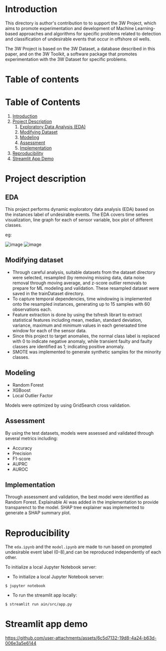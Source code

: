 # Introduction

This directory is author's contribution to to support the 3W Project, which aims to promote experimentation and development of Machine Learning-based approaches and algorithms for specific problems related to detection and classification of undesirable events that occur in offshore oil wells.

The 3W Project is based on the 3W Dataset, a database described in this paper, and on the 3W Toolkit, a software package that promotes experimentation with the 3W Dataset for specific problems. 

# Table of contents

# Table of Contents

1. [Introduction](#introduction)
2. [Project Description](#project-description)
   1. [Exploratory Data Analysis (EDA)](#eda)
   2. [Modifying Dataset](#modifying-dataset)
   3. [Modeling](#modeling)
   4. [Assessment](#assessment)
   5. [Implementation](#implementation)
3. [Reproducibility](#reproducibility)
4. [Streamlit App Demo](#streamlit-app-demo)


# Project description

## EDA

This project performs dynamic exploratory data analysis (EDA) based on the instances label of undesirable events. The EDA covers time series visualization, line graph for each of sensor variable, 
box plot of different classes. 

eg:

![image](https://github.com/user-attachments/assets/040ba106-f4ef-4955-8c4a-3db30426fafa)
![image](https://github.com/user-attachments/assets/4250c8bb-ac89-4cef-84e6-9bde4457c010)


## Modifying dataset
- Through careful analysis, suitable datasets from the dataset directory were selected, resampled (by removing missing data, data noise removal through moving average, and z-score outlier removals to prepare for ML modeling and validation. These resampled dataset were saved in the trainDataset directory.
- To capture temporal dependencies, time windowing is implemented onto the resampled instances, generating up to 15 samples with 60 observations each.
- Feature extraction is done by using the tsfresh librart to extract statistical features including mean, median, standard deviation, variance, maximum and minimum values in each generaated time window for each of the sensor data.
- Since this project to target anomalies, the normal class label is replaced with 0 to indicate negative anomaly, while transient faulty and faulty classes are identified as 1; indicating positive anomaly.
- SMOTE was implemented to generate synthetic samples for the minority classes.

## Modeling

- Random Forest
- XGBoost
- Local Outlier Factor

Models were optimized by using GridSearch cross validation.

## Assessment
By using the test datasets, models were assessed and validated through several metrics including:
- Accuracy
- Precision
- F1-score
- AUPRC
- AUROC

## Implementation
Through assessment and validation, the best model were identified as Random Forest. Explainable AI was added in the implementation to provide transparenct to the model. SHAP tree explainer was implemented to generate a SHAP summary plot.

# Reproducibility
The `eda.ipynb` and the `model.ipynb` are made to run based on prompted undesirable event label (0-8),and can be reproduced independently of each other. 

To initialize a local Jupyter Notebook server:

* To initialize a local Jupyter Notebook server:
```
$ jupyter notebook
```

* To run the streamlit app locally:
```
$ streamlit run ain/src/app.py
```


# Streamlit app demo


https://github.com/user-attachments/assets/6c5d7132-19d8-4a24-b63d-006e3a5e6144


